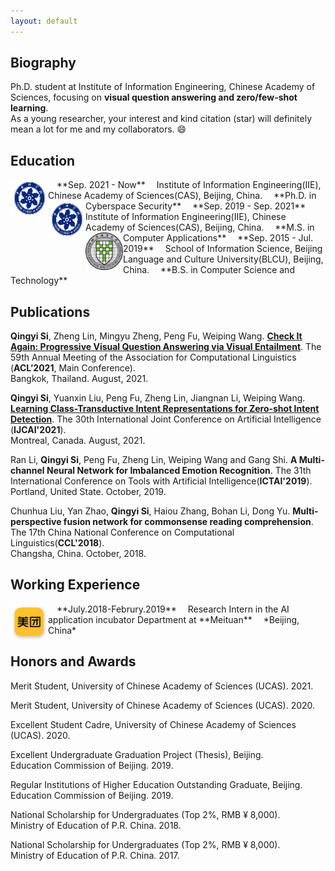 ```yaml
---
layout: default
---
```



## Biography

Ph.D. student at Institute of Information Engineering, Chinese Academy of Sciences, focusing on **visual question answering and zero/few-shot learning**.   
As a young researcher, your interest and kind citation (star) will definitely mean a lot for me and my collaborators. 😄

## Education

<img align="left" src="https://github.com/PhoebusSi/siqingyi/blob/gh-pages/assets/img/CAS.png" width = "60" height = "60"/>
&emsp;**Sep. 2021 - Now**    
&emsp;Institute of Information Engineering(IIE), Chinese Academy of Sciences(CAS), Beijing, China.  
&emsp;**Ph.D. in Cyberspace Security**  

<img align="left" src="https://github.com/PhoebusSi/siqingyi/blob/gh-pages/assets/img/CAS.png" width = "60" height = "60"/>
&emsp;**Sep. 2019 - Sep. 2021**   
&emsp;Institute of Information Engineering(IIE), Chinese Academy of Sciences(CAS), Beijing, China.  
&emsp;**M.S. in Computer Applications**  

<img align="left" src="https://github.com/PhoebusSi/siqingyi/blob/gh-pages/assets/img/BLCU.png" width = "60" height = "60"/>
&emsp;**Sep. 2015 - Jul. 2019**   
&emsp;School of Information Science, Beijing Language and Culture University(BLCU), Beijing, China.   
&emsp;**B.S. in Computer Science and Technology**


## Publications

**Qingyi Si**, Zheng Lin, Mingyu Zheng, Peng Fu, Weiping Wang. [**Check It Again: Progressive Visual Question Answering via Visual Entailment**](https://github.com/PhoebusSi/SAR). The 59th Annual Meeting of the Association for Computational Linguistics (**ACL’2021**, Main Conference).   
Bangkok, Thailand. August, 2021.

**Qingyi Si**, Yuanxin Liu, Peng Fu, Zheng Lin, Jiangnan Li, Weiping Wang. [**Learning Class-Transductive Intent Representations for Zero-shot Intent Detection**](https://github.com/PhoebusSi/CTIR). The 30th International Joint Conference on Artificial Intelligence (**IJCAI'2021**).   
Montreal, Canada. August, 2021.

Ran Li, **Qingyi Si**, Peng Fu, Zheng Lin, Weiping Wang and Gang Shi. **A Multi-channel Neural Network for Imbalanced Emotion Recognition**. The 31th International Conference on Tools with Artificial Intelligence(**ICTAI'2019**).   
Portland, United State. October, 2019.

Chunhua Liu, Yan Zhao, **Qingyi Si**, Haiou Zhang, Bohan Li, Dong Yu. **Multi-perspective fusion network for commonsense reading comprehension**. The 17th China National Conference on Computational Linguistics(**CCL'2018**).   
Changsha, China. October, 2018.


## Working Experience
<img align="left" src="https://github.com/PhoebusSi/siqingyi/blob/gh-pages/assets/img/Meituan.png" width = "60" height = "60"/>
&emsp;**July.2018-Februry.2019**     
&emsp;Research Intern in the AI application incubator Department at **Meituan**   
&emsp;*Beijing, China*   

## Honors and Awards
Merit Student, University of Chinese Academy of Sciences (UCAS). 2021.

Merit Student, University of Chinese Academy of Sciences (UCAS). 2020.

Excellent Student Cadre, University of Chinese Academy of Sciences (UCAS). 2020.

Excellent Undergraduate Graduation Project (Thesis), Beijing.   
Education Commission of Beijing. 2019.

Regular Institutions of Higher Education Outstanding Graduate, Beijing.   
Education Commission of Beijing. 2019.

National Scholarship for Undergraduates (Top 2%, RMB ¥ 8,000).  
Ministry of Education of P.R. China. 2018.

National Scholarship for Undergraduates (Top 2%, RMB ¥ 8,000).  
Ministry of Education of P.R. China. 2017.


